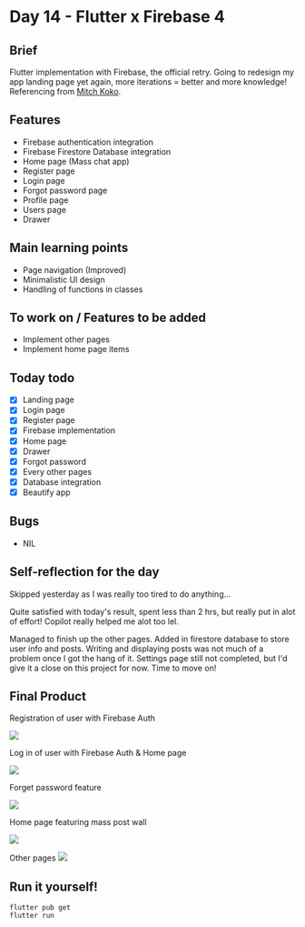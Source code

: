 # Day 14 - Flutter x Firebase 4

## Brief
Flutter implementation with Firebase, the official retry. Going to redesign my app landing page yet again, more iterations = better and more knowledge! Referencing from [Mitch Koko](https://www.youtube.com/watch?v=zohXXZBUVYI).

## Features
- Firebase authentication integration
- Firebase Firestore Database integration
- Home page (Mass chat app)
- Register page
- Login page
- Forgot password page
- Profile page
- Users page
- Drawer

## Main learning points
- Page navigation (Improved)
- Minimalistic UI design
- Handling of functions in classes

## To work on / Features to be added
- Implement other pages
- Implement home page items

## Today todo
- [x] Landing page
- [x] Login page
- [x] Register page
- [x] Firebase implementation
- [x] Home page
- [x] Drawer
- [x] Forgot password
- [x] Every other pages
- [x] Database integration
- [x] Beautify app

## Bugs
- NIL

## Self-reflection for the day
Skipped yesterday as I was really too tired to do anything...

Quite satisfied with today's result, spent less than 2 hrs, but really put in alot of effort! Copilot really helped me alot too lel.

Managed to finish up the other pages. Added in firestore database to store user info and posts. Writing and displaying posts was not much of a problem once I got the hang of it. Settings page still not completed, but I'd give it a close on this project for now. Time to move on!

## Final Product
Registration of user with Firebase Auth

![](/assets/final/Day%2012%20-%20Registration.gif)

Log in of user with Firebase Auth & Home page

![](/assets/final/Day%2012%20-%20Login%20&%20Home.gif)

Forget password feature

![](/assets/final/Day%2013%20-%20Password%20Reset.gif)

Home page featuring mass post wall

![](/assets/final/Day%2014%20-%20Home%20page.gif)

Other pages
![](/assets/final/Day%2014%20-%20Other%20pages.gif)

## Run it yourself!
```
flutter pub get
flutter run
```